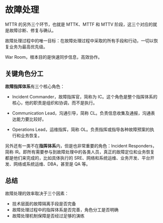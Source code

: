 # 故障处理

MTTR 的另外三个环节，也就是 MTTK、MTTF 和 MTTV 阶段，这三个对应的就是故障诊断、修复与确认。

故障处理过程中的唯一目标：在故障处理过程中采取的所有手段和行动，一切以恢复业务为最高优先级。

War Room，根本目的是快速同步信息，高效协作。

## 关键角色分工

**故障指挥体系**有三个核心角色：

- Incident Commander，故障指挥官，简称为 IC。这个角色是整个指挥体系的核心，他的职责是组织和协调，而不是执行。

- Communication Lead，沟通引导，简称 CL。负责信息收集及通报，沟通表达能力要比较好。

- Operations Lead，运维指挥，简称 OL。负责指挥或指导各种故障预案的执行和业务恢复。

另外还有一类不在**指挥体系**内，但是也非常重要的角色：Incident Responders，简称 IR。即所有需要参与到故障处理中的各类人员，真正的故障定位和业务恢复都是他们来完成的，比如具体执行的 SRE、网络和系统运维、业务开发、平台开发、网络或系统运维、DBA，甚至是 QA 等。

## 总结

故障处理的效率取决于三个因素：

- 技术层面的故障隔离手段是否完备
- 故障处理过程中的指挥体系是否完善，角色分工是否明确
- 故障处理机制保障是否经过足够的演练
